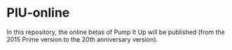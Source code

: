 # PIU-online
In this repository, the online betas of Pump It Up will be published (from the 2015 Prime version to the 20th anniversary version).
